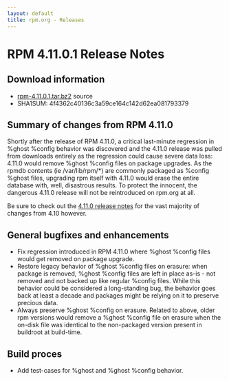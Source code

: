 ```yaml
---
layout: default
title: rpm.org - Releases
---
```


# RPM 4.11.0.1 Release Notes



## Download information
 * [rpm-4.11.0.1.tar.bz2](http://archive.rpm.org/releases/rpm-4.11.x/rpm-4.11.0.1.tar.bz2) source
 * SHA1SUM: 4f4362c40136c3a59ce164c142d62ea081793379

## Summary of changes from RPM 4.11.0
 
Shortly after the release of RPM 4.11.0, a critical last-minute regression
in %ghost %config behavior was discovered and the 4.11.0 release was
pulled from downloads entirely as the regression could cause severe
data loss: 4.11.0 would remove %ghost %config files on package upgrades.
As the rpmdb contents (ie /var/lib/rpm/*) are commonly packaged
as %config %ghost files, upgrading rpm itself with 4.11.0 would
erase the entire database with, well, disastrous results. To protect
the innocent, the dangerous 4.11.0 release will not be reintroduced on
rpm.org at all.

Be sure to check out the [4.11.0 release notes](4.11.0.html)
for the vast majority of changes from 4.10 however.

## General bugfixes and enhancements
 * Fix regression introduced in RPM 4.11.0 where %ghost %config files would
   get removed on package upgrade.
 * Restore legacy behavior of %ghost %config files on erasure: when package
   is removed, %ghost %config files are left in place as-is - not removed
   and not backed up like regular %config files. While this behavior could
   be considered a long-standing bug, the behavior goes back at least a
   decade and packages might be relying on it to preserve precious data.
 * Always preserve %ghost %config on erasure. Related to above, older rpm
   versions would remove a %ghost %config file on erasure when the on-disk
   file was identical to the non-packaged version present in buildroot at
   build-time.
 
## Build proces
 * Add test-cases for %ghost and %ghost %config behavior.
